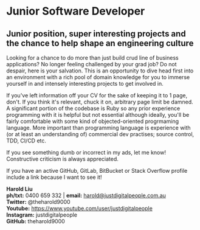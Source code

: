 Junior Software Developer
======

## Junior position, super interesting projects and the chance to help shape an engineering culture

Looking for a chance to do more than just build crud line of business applications? No longer feeling challenged by your grad job? Do not despair, here is your salvation. This is an opportunity to dive head first into an environment with a rich pool of domain knowledge for you to immerse yourself in and intensely interesting projects to get involved in.

If you've left information off your CV for the sake of keeping it to 1 page, don't. If you think it's relevant, chuck it on, arbitrary page limit be damned. A significant portion of the codebase is Ruby so any prior experience programming with it is helpful but not essential although ideally, you'll be fairly comfortable with some kind of objected-oriented progrmaming language. More important than programming language is experience with (or at least an understanding of) commercial dev practises; source control, TDD, CI/CD etc.

If you see something dumb or incorrect in my ads, let me know! Constructive criticism is always appreciated.

If you have an active GitHub, GitLab, BitBucket or Stack Overflow profile include a link because I want to see it!

**Harold Liu**</br>
**ph/txt:** 0400 659 332 | **email:** harold@justdigitalpeople.com.au</br>
**Twitter:** @theharold9000</br>
**Youtube:** <https://www.youtube.com/user/justdigitalpeople></br>
**Instagram:** justdigitalpeople</br>
**GitHub:** theharold9000</br>
